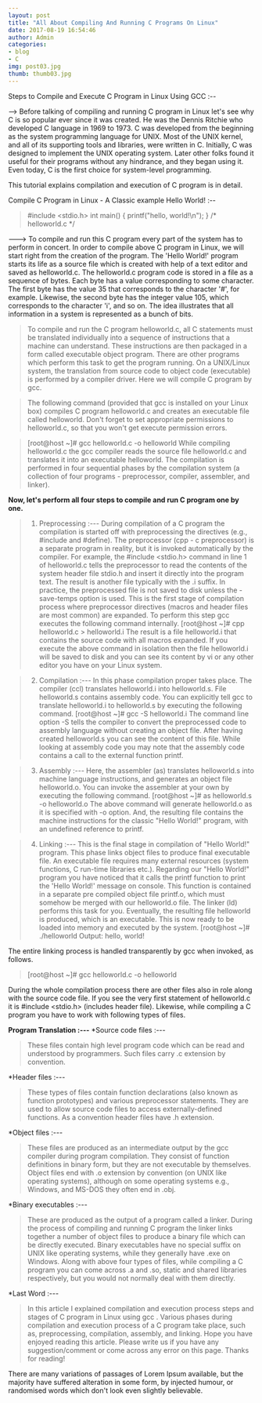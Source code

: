 ```yaml
---
layout: post
title: "All About Compiling And Running C Programs On Linux"
date: 2017-08-19 16:54:46
author: Admin
categories:
- blog 
- C
img: post03.jpg
thumb: thumb03.jpg
---
```


Steps to Compile and Execute C Program in Linux Using GCC :--


--> Before talking of compiling and running C program in Linux let's see why C is so popular ever since it was created. He was the Dennis Ritchie who developed C language in 1969 to 1973. C was developed from the beginning as the system programming language for UNIX. Most of the UNIX kernel, and all of its supporting tools and libraries, were written in C. Initially, C was designed to implement the UNIX operating system. Later other folks found it useful for their programs without any hindrance, and they began using it. Even today, C is the first choice for system-level programming.

This tutorial explains compilation and execution of C program is in detail.<!--more-->

Compile C Program in Linux - A Classic example Hello World! :--


>#include <stdio.h>
int main()
{
printf("hello, world!\n");
}
/* helloworld.c */


---> To compile and run this C program every part of the system has to perform in concert. In order to compile above C program in Linux, we will start right from the creation of the program. The 'Hello World!' program starts its life as a source file which is created with help of a text editor and saved as helloworld.c. The helloworld.c program code is stored in a file as a sequence of bytes. Each byte has a value corresponding to some character. The first byte has the value 35 that corresponds to the character '#', for example. Likewise, the second byte has the integer value 105, which corresponds to the character 'i', and so on. The idea illustrates that all information in a system is represented as a bunch of bits.


> To compile and run the C program helloworld.c, all C statements must be translated individually into a sequence of instructions that a machine can understand. These instructions are then packaged in a form called executable object program. There are other programs which perform this task to get the program running. On a UNIX/Linux system, the translation from source code to object code (executable) is performed by a compiler driver. Here we will compile C program by gcc.


> The following command (provided that gcc is installed on your Linux box) compiles C program helloworld.c and creates an executable file called helloworld. Don't forget to set appropriate permissions to helloworld.c, so that you won't get execute permission errors.

>[root@host ~]# gcc helloworld.c -o helloworld
>While compiling helloworld.c the gcc compiler reads the source file helloworld.c and translates it into an executable helloworld. The compilation is performed in four sequential phases by the compilation system (a collection of four programs - preprocessor, compiler, assembler, and linker).

**Now, let's perform all four steps to compile and run C program one by one.**

>1. Preprocessing :---
During compilation of a C program the compilation is started off with preprocessing the directives (e.g., #include and #define). The preprocessor (cpp - c preprocessor) is a separate program in reality, but it is invoked automatically by the compiler. For example, the #include <stdio.h> command in line 1 of helloworld.c tells the preprocessor to read the contents of the system header file stdio.h and insert it directly into the program text. The result is another file typically with the .i suffix. In practice, the preprocessed file is not saved to disk unless the -save-temps option is used.
This is the first stage of compilation process where preprocessor directives (macros and header files are most common) are expanded. To perform this step gcc executes the following command internally.
[root@host ~]# cpp helloworld.c > helloworld.i
The result is a file helloworld.i that contains the source code with all macros expanded. If you execute the above command in isolation then the file helloworld.i will be saved to disk and you can see its content by vi or any other editor you have on your Linux system.

>2. Compilation :---
In this phase compilation proper takes place. The compiler (ccl) translates helloworld.i into helloworld.s. File helloworld.s contains assembly code. You can explicitly tell gcc to translate helloworld.i to helloworld.s by executing the following command.
>[root@host ~]# gcc -S helloworld.i
The command line option -S tells the compiler to convert the preprocessed code to assembly language without creating an object file. After having created helloworld.s you can see the content of this file. While looking at assembly code you may note that the assembly code contains a call to the external function printf.

>3. Assembly :---
Here, the assembler (as) translates helloworld.s into machine language instructions, and generates an object file helloworld.o. You can invoke the assembler at your own by executing the following command.
>[root@host ~]# as helloworld.s -o helloworld.o
The above command will generate helloworld.o as it is specified with -o option. And, the resulting file contains the machine instructions for the classic "Hello World!" program, with an undefined reference to printf.

>4. Linking :---
This is the final stage in compilation of "Hello World!" program. This phase links object files to produce final executable file. An executable file requires many external resources (system functions, C run-time libraries etc.). Regarding our "Hello World!" program you have noticed that it calls the printf function to print the 'Hello World!' message on console. This function is contained in a separate pre compiled object file printf.o, which must somehow be merged with our helloworld.o file. The linker (ld) performs this task for you. Eventually, the resulting file helloworld is produced, which is an executable. This is now ready to be loaded into memory and executed by the system.
>[root@host ~]# ./helloworld
Output:
hello, world!

The entire linking process is handled transparently by gcc when invoked, as follows.
>[root@host ~]# gcc helloworld.c -o helloworld

During the whole compilation process there are other files also in role along with the source code file. If you see the very first statement of helloworld.c it is #include <stdio.h> (includes header file). Likewise, while compiling a C program you have to work with following types of files.

**Program Translation :---**
*Source code files :---
> These files contain high level program code which can be read and understood by programmers. Such files carry .c extension by convention.

*Header files :---
> These types of files contain function declarations (also known as function prototypes) and various preprocessor statements. They are used to allow source code files to access externally-defined functions. As a convention header files have .h extension.

*Object files :---
> These files are produced as an intermediate output by the gcc compiler during program compilation. They consist of function definitions in binary form, but they are not executable by themselves. Object files end with .o extension by convention (on UNIX like operating systems), although on some operating systems e.g., Windows, and MS-DOS they often end in .obj.

*Binary executables :---
> These are produced as the output of a program called a linker. During the process of compiling and running C program the linker links together a number of object files to produce a binary file which can be directly executed. Binary executables have no special suffix on UNIX like operating systems, while they generally have .exe on Windows.
Along with above four types of files, while compiling a C program you can come across .a and .so, static and shared libraries respectively, but you would not normally deal with them directly.

*Last Word :---
>In this article I explained compilation and execution process steps and stages of C program in Linux using gcc . Various phases during compilation and execution process of a C program take place, such as, preprocessing, compilation, assembly, and linking. Hope you have enjoyed reading this article. Please write us if you have any suggestion/comment or come across any error on this page. Thanks for reading!

There are many variations of passages of Lorem Ipsum available, but the majority have suffered alteration in some form, by injected humour, or randomised words which don't look even slightly believable.

[hampden]: https://github.com/jekyll/jekyll
